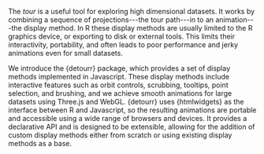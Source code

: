 The _tour_ is a useful tool for exploring high dimensional datasets. It works by combining a sequence of projections---the tour path---in to an animation---the display method. In R these display methods are usually limited to the R graphics device, or exporting to disk or external tools. This limits their interactivity, portability, and often leads to poor performance and jerky animations even for small datasets.

We introduce the {detourr} package, which provides a set of display methods implemented in Javascript. These display methods include interactive features such as orbit controls, scrubbing, tooltips, point selection, and brushing, and we achieve smooth animations for large datasets using Three.js and WebGL. {detourr} uses {htmlwidgets} as the interface between R and Javascript, so the resulting animations are portable and accessible using a wide range of browsers and devices. It provides a declarative API and is designed to be extensible, allowing for the addition of custom display methods either from scratch or using existing display methods as a base.
